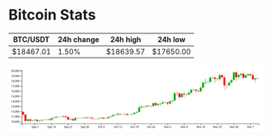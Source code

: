# Bitcoin Stats

BTC/USDT|24h change|24h high|24h low|
|---|---|---|---|
|$18467.01|1.50%|$18639.57|$17650.00|

<img src="./chart.svg">
